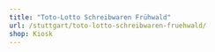 ```yaml
---
title: "Toto-Lotto Schreibwaren Frühwald"
url: /stuttgart/toto-lotto-schreibwaren-fruehwald/
shop: Kiosk
---
```

